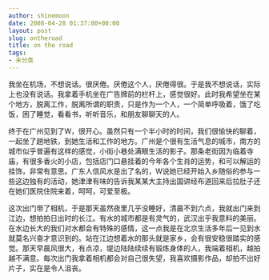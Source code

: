 ```yaml
---
author: shinemoon
date: 2008-04-28 01:37:00+00:00
layout: post
slug: ontheroad
title: on the road
tags:
- 未分类
---
```


我坐在机场，不想说话。很厌倦。厌倦这个人，厌倦得很。于是我不想说话，实际上也没有说话。我拿着手机坐在广告牌前的栏杆上，感觉很好。此时我希望坐在某个地方，脱离工作，脱离所谓的职责，只是作为一个人，一个简单呼吸着，饿了吃饭，困了睡觉，看看书，听听音乐，和朋友聊聊天的人。

  
  


终于在广州见到了W，很开心。虽然只有一个半小时的时间，我们很愉快的聊着，一起坐了趟地铁，到她生活和工作的地方。广州是个很有生活气息的城市，南方的城市似乎普遍有这样的感觉，小街小巷处满眼生活的影子。那条老街因为临着寺庙，有很多香火的小店，包括店门口悬挂着的今年各个生肖的运势，和可以解运的挂饰，非常有意思。广东人信风水是出了名的，W说她已经开始入乡随俗的参与一些这边独有的活动，她津津有味的告诉我某某大主持出国讲经布道回来后拉肚子还在她们医院住院来着，呵呵，可爱至极。

  
  


这次出门带了相机，于是那天虽然夜里几乎没睡好，清晨不到六点，我就出门来到江边，想拍拍日出时的长江。有水的城市都是有灵气的，武汉出乎我意料的美丽。在水边长大的我们对水都会有特殊的感情，这一点我是在北京生活多年后一见到水就莫名兴奋才意识到的。站在江边想着水的那头就是家乡，会有很安稳很踏实的感觉。那天早晨风很大，有点凉，堤边陆陆续续有锻炼身体的人，我端着相机，越拍越不满意。每次出门我拿着相机都会对自己很失望，我喜欢摄影作品，却拍不出好片子，实在是令人沮丧。
